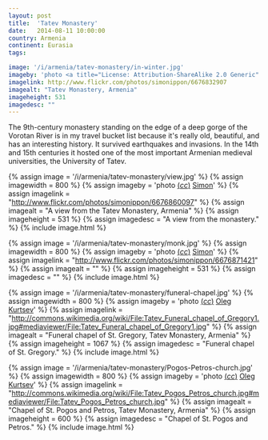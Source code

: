 ```yaml
---
layout: post
title:  'Tatev Monastery'
date:   2014-08-11 10:00:00
country: Armenia
continent: Eurasia
tags:

image: '/i/armenia/tatev-monastery/in-winter.jpg'
imageby: 'photo <a title="License: Attribution-ShareAlike 2.0 Generic" href="https://creativecommons.org/licenses/by-sa/2.0/">(<em>cc</em>)</a> <a href="http://www.flickr.com/photos/simonippon/6676832907">Simon</a>'
imagelink: http://www.flickr.com/photos/simonippon/6676832907
imagealt: "Tatev Monastery, Armenia"
imageheight: 531
imagedesc: ""
---
```

The 9th-century monastery standing on the edge of a deep gorge of the Vorotan River is in my travel bucket list because it's really old, beautiful, and has an interesting history. It survived earthquakes and invasions. In the 14th and 15th centuries it hosted one of the most important Armenian medieval universities, the University of Tatev.

<!-- img -->
{% assign image = '/i/armenia/tatev-monastery/view.jpg' %}
{% assign imagewidth = 800 %}
{% assign imageby = 'photo <a title="License: Attribution-ShareAlike 2.0 Generic" href="https://creativecommons.org/licenses/by-sa/2.0/">(<em>cc</em>)</a> <a href="http://www.flickr.com/photos/simonippon/6676860097">Simon</a>' %}
{% assign imagelink = "http://www.flickr.com/photos/simonippon/6676860097" %}
{% assign imagealt = "A view from the Tatev Monastery, Armenia" %}
{% assign imageheight = 531 %}
{% assign imagedesc = "A view from the monastery." %}
{% include image.html %}

{% assign image = '/i/armenia/tatev-monastery/monk.jpg' %}
{% assign imagewidth = 800 %}
{% assign imageby = 'photo <a title="License: Attribution-ShareAlike 2.0 Generic" href="https://creativecommons.org/licenses/by-sa/2.0/">(<em>cc</em>)</a> <a href="http://www.flickr.com/photos/simonippon/6676871421">Simon</a>' %}
{% assign imagelink = "http://www.flickr.com/photos/simonippon/6676871421" %}
{% assign imagealt = "" %}
{% assign imageheight = 531 %}
{% assign imagedesc = "" %}
{% include image.html %}

{% assign image = '/i/armenia/tatev-monastery/funeral-chapel.jpg' %}
{% assign imagewidth = 800 %}
{% assign imageby = 'photo <a title="License: Attribution-ShareAlike 3.0 Unported" href="http://creativecommons.org/licenses/by-sa/3.0/deed.en">(<em>cc</em>)</a> <a href="http://commons.wikimedia.org/wiki/File:Tatev_Funeral_chapel_of_Gregory1.jpg#mediaviewer/File:Tatev_Funeral_chapel_of_Gregory1.jpg">Oleg Kurtsev</a>' %}
{% assign imagelink = "http://commons.wikimedia.org/wiki/File:Tatev_Funeral_chapel_of_Gregory1.jpg#mediaviewer/File:Tatev_Funeral_chapel_of_Gregory1.jpg" %}
{% assign imagealt = "Funeral chapel of St. Gregory, Tatev Monastery, Armenia" %}
{% assign imageheight = 1067 %}
{% assign imagedesc = "Funeral chapel of St. Gregory." %}
{% include image.html %}

{% assign image = '/i/armenia/tatev-monastery/Pogos-Petros-church.jpg' %}
{% assign imagewidth = 800 %}
{% assign imageby = 'photo <a title="License: Attribution-ShareAlike 3.0 Unported" href="http://creativecommons.org/licenses/by-sa/3.0/deed.en">(<em>cc</em>)</a> <a href="http://commons.wikimedia.org/wiki/File:Tatev_Pogos_Petros_church.jpg#mediaviewer/File:Tatev_Pogos_Petros_church.jpg">Oleg Kurtsev</a>' %}
{% assign imagelink = "http://commons.wikimedia.org/wiki/File:Tatev_Pogos_Petros_church.jpg#mediaviewer/File:Tatev_Pogos_Petros_church.jpg" %}
{% assign imagealt = "Chapel of St. Pogos and Petros, Tatev Monastery, Armenia" %}
{% assign imageheight = 600 %}
{% assign imagedesc = "Chapel of St. Pogos and Petros." %}
{% include image.html %}
